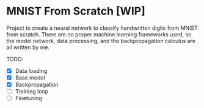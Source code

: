 # MNIST From Scratch [WIP]

Project to create a neural network to classify handwritten digits from MNIST from scratch. There are no proper machine learning frameworks used, so the model network, data processing, and the backpropagation calculus are all written by me.

TODO:
- [x] Data loading
- [x] Base model
- [x] Backpropagation
- [ ] Training loop
- [ ] Finetuning
